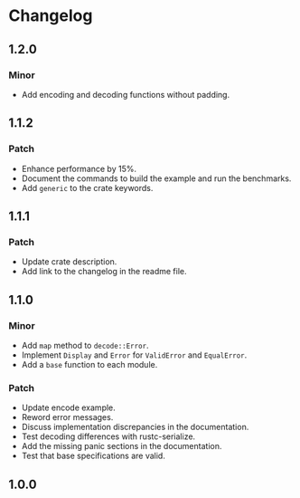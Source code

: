 # Changelog

## 1.2.0

### Minor

- Add encoding and decoding functions without padding.

## 1.1.2

### Patch

- Enhance performance by 15%.
- Document the commands to build the example and run the benchmarks.
- Add `generic` to the crate keywords.

## 1.1.1

### Patch

- Update crate description.
- Add link to the changelog in the readme file.

## 1.1.0

### Minor

- Add `map` method to `decode::Error`.
- Implement `Display` and `Error` for `ValidError` and `EqualError`.
- Add a `base` function to each module.

### Patch

- Update encode example.
- Reword error messages.
- Discuss implementation discrepancies in the documentation.
- Test decoding differences with rustc-serialize.
- Add the missing panic sections in the documentation.
- Test that base specifications are valid.

## 1.0.0
